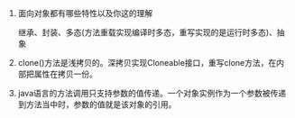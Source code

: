 1. 面向对象都有哪些特性以及你这的理解 

     继承、封装、多态(方法重载实现编译时多态，重写实现的是运行时多态)、抽象

2. clone()方法是浅拷贝的。深拷贝实现Cloneable接口，重写clone方法，在内部把属性在拷贝一份。

3. java语言的方法调用只支持参数的值传递。一个对象实例作为一个参数被传递到方法当中时，参数的值就是该对象的引用。
     